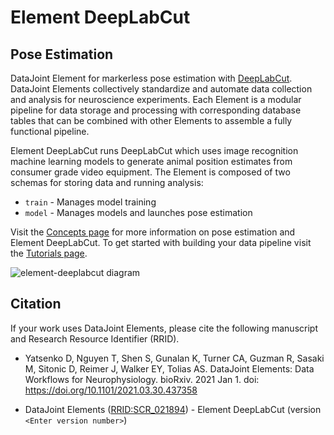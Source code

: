 # Element DeepLabCut

## Pose Estimation
<!-- Info from previous element README -->

DataJoint Element for markerless pose estimation with
[DeepLabCut](https://www.deeplabcut.org/).  DataJoint Elements collectively standardize
and automate data collection and analysis for neuroscience experiments.  Each Element is
a modular pipeline for data storage and processing with corresponding database
tables that can be combined with other Elements to assemble a fully functional pipeline.

Element DeepLabCut runs DeepLabCut which uses image
recognition machine learning models to generate animal position estimates from consumer grade video equipment.  The Element is composed of two schemas for storing data and running analysis:
- `train` - Manages model training
- `model` - Manages models and launches pose
estimation

Visit the [Concepts page](./concepts.md) for more information on 
pose estimation and Element DeepLabCut.  To get started with building your data pipeline visit the [Tutorials page](./tutorials.md).

<!-- TODO: simplified diagram -->
![element-deeplabcut diagram](https://raw.githubusercontent.com/datajoint/element-deeplabcut/main/images/diagram_dlc.svg)

## Citation

If your work uses DataJoint Elements, please cite the following manuscript and Research
Resource Identifier (RRID).

+ Yatsenko D, Nguyen T, Shen S, Gunalan K, Turner CA, Guzman R, Sasaki M, Sitonic D,
  Reimer J, Walker EY, Tolias AS. DataJoint Elements: Data Workflows for
  Neurophysiology. bioRxiv. 2021 Jan 1. doi: https://doi.org/10.1101/2021.03.30.437358

+ DataJoint Elements ([RRID:SCR_021894](https://scicrunch.org/resolver/SCR_021894)) -
  Element DeepLabCut (version `<Enter version number>`)